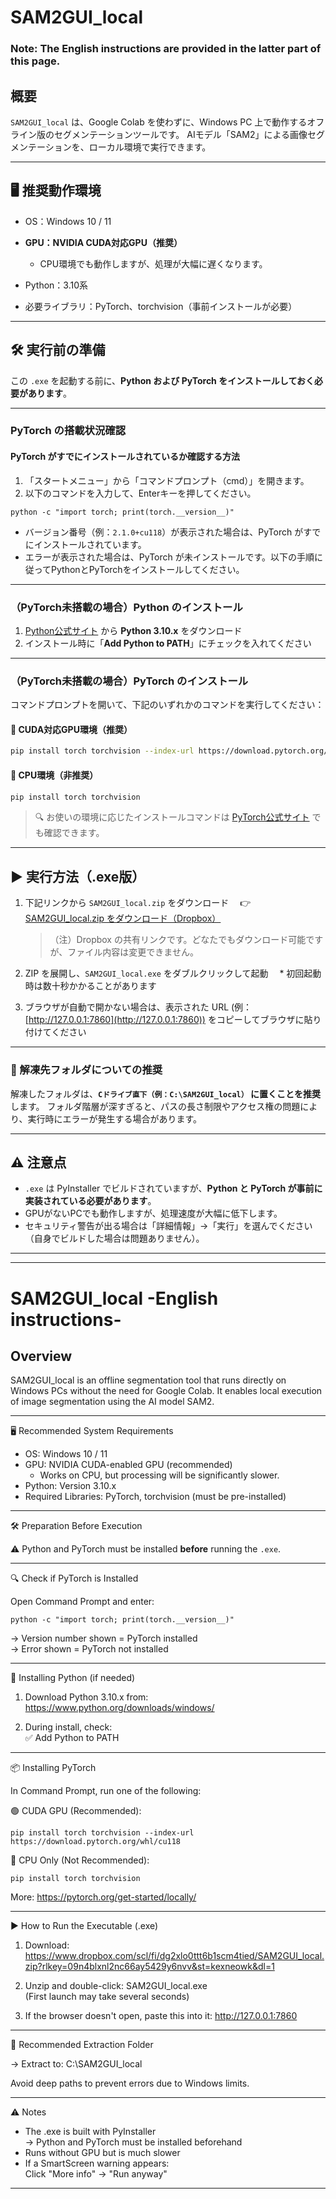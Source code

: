# SAM2GUI\_local

### Note: The English instructions are provided in the latter part of this page.

## 概要

`SAM2GUI_local` は、Google Colab を使わずに、Windows PC 上で動作するオフライン版のセグメンテーションツールです。
AIモデル「SAM2」による画像セグメンテーションを、ローカル環境で実行できます。

---

## 🖥️ 推奨動作環境

* OS：Windows 10 / 11
* **GPU：NVIDIA CUDA対応GPU（推奨）**

  * CPU環境でも動作しますが、処理が大幅に遅くなります。
* Python：3.10系
* 必要ライブラリ：PyTorch、torchvision（事前インストールが必要）

---

## 🛠️ 実行前の準備

この `.exe` を起動する前に、**Python および PyTorch をインストールしておく必要があります**。

---

### PyTorch の搭載状況確認

#### PyTorch がすでにインストールされているか確認する方法

1. 「スタートメニュー」から「コマンドプロンプト（cmd）」を開きます。
2. 以下のコマンドを入力して、Enterキーを押してください。

```
python -c "import torch; print(torch.__version__)"
```

* バージョン番号（例：`2.1.0+cu118`）が表示された場合は、PyTorch がすでにインストールされています。
* エラーが表示された場合は、PyTorch が未インストールです。以下の手順に従ってPythonとPyTorchをインストールしてください。

---

### （PyTorch未搭載の場合）Python のインストール

1. [Python公式サイト](https://www.python.org/downloads/windows/) から **Python 3.10.x** をダウンロード
2. インストール時に「**Add Python to PATH**」にチェックを入れてください

---

### （PyTorch未搭載の場合）PyTorch のインストール

コマンドプロンプトを開いて、下記のいずれかのコマンドを実行してください：

#### 🔹 CUDA対応GPU環境（推奨）

```bash
pip install torch torchvision --index-url https://download.pytorch.org/whl/cu118
```

#### 🔹 CPU環境（非推奨）

```bash
pip install torch torchvision
```

> 🔍 お使いの環境に応じたインストールコマンドは [PyTorch公式サイト](https://pytorch.org/get-started/locally/) でも確認できます。

---

## ▶️ 実行方法（.exe版）

1. 下記リンクから `SAM2GUI_local.zip` をダウンロード
   　👉 [SAM2GUI\_local.zip をダウンロード（Dropbox）](https://www.dropbox.com/scl/fi/dg2xlo0ttt6b1scm4tied/SAM2GUI_local.zip?rlkey=09n4blxnl2nc66ay5429y6nvv&st=kexneowk&dl=1)

   > （注）Dropbox の共有リンクです。どなたでもダウンロード可能ですが、ファイル内容は変更できません。

2. ZIP を展開し、`SAM2GUI_local.exe` をダブルクリックして起動
   　\* 初回起動時は数十秒かかることがあります

3. ブラウザが自動で開かない場合は、表示された URL (例：[http://127.0.0.1:7860](http://127.0.0.1:7860)) をコピーしてブラウザに貼り付けてください

---

### 📂 解凍先フォルダについての推奨

解凍したフォルダは、**`Cドライブ直下（例：C:\SAM2GUI_local）` に置くことを推奨**します。
フォルダ階層が深すぎると、パスの長さ制限やアクセス権の問題により、実行時にエラーが発生する場合があります。

---

## ⚠️ 注意点

* `.exe` は PyInstaller でビルドされていますが、**Python と PyTorch が事前に実装されている必要があります**。
* GPUがないPCでも動作しますが、処理速度が大幅に低下します。
* セキュリティ警告が出る場合は「詳細情報」→「実行」を選んでください（自身でビルドした場合は問題ありません）。

---
---

# SAM2GUI_local -English instructions-

## Overview

SAM2GUI_local is an offline segmentation tool that runs directly on Windows PCs
without the need for Google Colab. It enables local execution of image
segmentation using the AI model SAM2.

------------------------------------------------------------

🖥️ Recommended System Requirements

- OS: Windows 10 / 11
- GPU: NVIDIA CUDA-enabled GPU (recommended)
    - Works on CPU, but processing will be significantly slower.
- Python: Version 3.10.x
- Required Libraries: PyTorch, torchvision (must be pre-installed)

------------------------------------------------------------

🛠️ Preparation Before Execution

⚠️ Python and PyTorch must be installed **before** running the `.exe`.

------------------------------------------------------------

🔍 Check if PyTorch is Installed

Open Command Prompt and enter:

```
python -c "import torch; print(torch.__version__)"
```

→ Version number shown = PyTorch installed  
→ Error shown = PyTorch not installed

------------------------------------------------------------

🐍 Installing Python (if needed)

1. Download Python 3.10.x from:  
   https://www.python.org/downloads/windows/

2. During install, check:  
   ✅ Add Python to PATH

------------------------------------------------------------

📦 Installing PyTorch

In Command Prompt, run one of the following:

🟢 CUDA GPU (Recommended):
```
pip install torch torchvision --index-url https://download.pytorch.org/whl/cu118
```

🔴 CPU Only (Not Recommended):
```
pip install torch torchvision
```

More: https://pytorch.org/get-started/locally/

------------------------------------------------------------

▶️ How to Run the Executable (.exe)

1. Download:
   https://www.dropbox.com/scl/fi/dg2xlo0ttt6b1scm4tied/SAM2GUI_local.zip?rlkey=09n4blxnl2nc66ay5429y6nvv&st=kexneowk&dl=1

2. Unzip and double-click:
   SAM2GUI_local.exe  
   (First launch may take several seconds)

3. If the browser doesn't open, paste this into it:
   http://127.0.0.1:7860

------------------------------------------------------------

📂 Recommended Extraction Folder

→ Extract to:
   C:\SAM2GUI_local

Avoid deep paths to prevent errors due to Windows limits.

------------------------------------------------------------

⚠️ Notes

- The .exe is built with PyInstaller  
  → Python and PyTorch must be installed beforehand  
- Runs without GPU but is much slower  
- If a SmartScreen warning appears:  
  Click "More info" → "Run anyway"

------------------------------------------------------------


